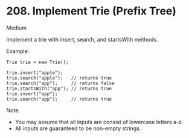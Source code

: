 # 208. Implement Trie (Prefix Tree)
Medium

Implement a trie with insert, search, and startsWith methods.

Example:
```
Trie trie = new Trie();

trie.insert("apple");
trie.search("apple");   // returns true
trie.search("app");     // returns false
trie.startsWith("app"); // returns true
trie.insert("app");   
trie.search("app");     // returns true
```
Note:
* You may assume that all inputs are consist of lowercase letters a-z.
* All inputs are guaranteed to be non-empty strings.

